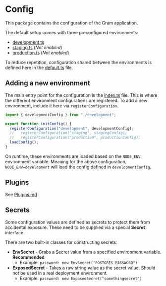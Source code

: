 # Config

This package contains the configuration of the Gram application.

The default setup comes with three preconfigured environments:

- [development.ts](development.ts)
- [staging.ts](staging.ts) (_Not enabled_)
- [production.ts](production.ts) (_Not enabled_)

To reduce repetition, configuration shared between the environments is defined here in
the [default.ts](default.ts) file.

## Adding a new environment

The main entry point for the configuration is the [index.ts](index.ts) file.
This is where the different environment configurations are registered. To add a new environment,
include it here via `registerConfiguration`.

```ts
import { developmentConfig } from "./development";

export function initConfig() {
  registerConfiguration("development", developmentConfig);
  //   registerConfiguration("staging", stagingConfig);
  //   registerConfiguration("production", productionConfig);
  loadConfig();
}
```

On runtime, these environments are loaded based on the `NODE_ENV` environment variable.
Meaning for the above configuration, `NODE_ENV=development` will load the config defined in `developmentConfig`.

## Plugins

See [Plugins.md](../Plugins.md)

## Secrets

Some configuration values are defined as secrets to protect them from accidental exposure. These
need to be supplied via a special **Secret** interface.

There are two built-in classes for constructing secrets:

- **EnvSecret** - Grabs a Secret value from a specified environment variable. **Recommended**
  - Example: `password: new EnvSecret("POSTGRES_PASSWORD")`
- **ExposedSecret** - Takes a raw string value as the secret value. Should not be used in a real deployment environment.
  - Example: `password: new ExposedSecret("somethingsecret")`
